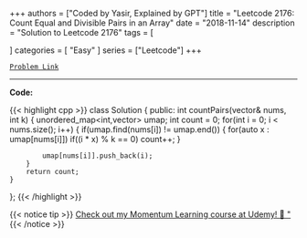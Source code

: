 
+++
authors = ["Coded by Yasir, Explained by GPT"]
title = "Leetcode 2176: Count Equal and Divisible Pairs in an Array"
date = "2018-11-14"
description = "Solution to Leetcode 2176"
tags = [
    
]
categories = [
    "Easy"
]
series = ["Leetcode"]
+++



[`Problem Link`](https://leetcode.com/problems/count-equal-and-divisible-pairs-in-an-array/description/)

---

**Code:**

{{< highlight cpp >}}
class Solution {
public:
    int countPairs(vector<int>& nums, int k) {
        unordered_map<int,vector<int>> umap;
        int count = 0;
        for(int i = 0; i < nums.size(); i++) 
        {
            if(umap.find(nums[i]) != umap.end()) 
            {
                for(auto x : umap[nums[i]]) 
                    if((i * x) % k == 0)
                        count++;
            }
            
            umap[nums[i]].push_back(i);
        }
        return count;
    }
};
{{< /highlight >}}



{{< notice tip >}}
[Check out my Momentum Learning course at Udemy! 🚀 "](https://www.udemy.com/course/blind-75-the-data-structures-and-algorithms-essentials/)
{{< /notice >}}

